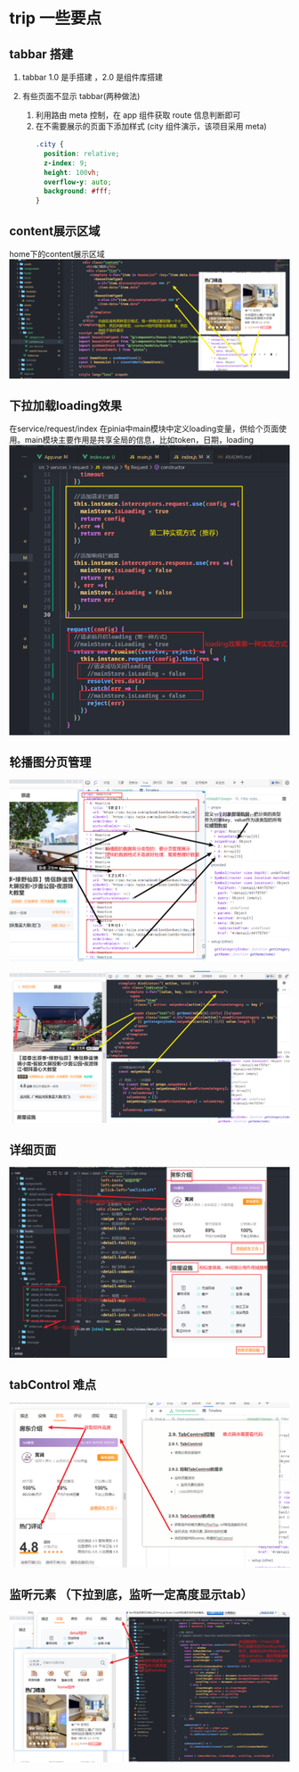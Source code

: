 # trip 一些要点


## tabbar 搭建 
1. tabbar 1.0 是手搭建 ，2.0 是组件库搭建

2. 有些页面不显示 tabbar(两种做法)
   1. 利用路由 meta 控制，在 app 组件获取 route 信息判断即可
   2. 在不需要展示的页面下添加样式 (city 组件演示，该项目采用 meta)
      ```css
      .city {
        position: relative;
        z-index: 9;
        height: 100vh;
        overflow-y: auto;
        background: #fff;
      }
      ```

## content展示区域

home下的content展示区域
![](./images/1.png)


## 下拉加载loading效果
在service/request/index
在pinia中main模块中定义loading变量，供给个页面使用。main模块主要作用是共享全局的信息，比如token，日期，loading
![](./images/2.png)


## 轮播图分页管理
![](./images/3.png)

![](./images/4.png)

## 详细页面
![](./images/5.png)


## tabControl 难点
![](./images/6.png)

## 监听元素 （下拉到底，监听一定高度显示tab）
![](./images/7.png)